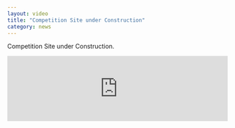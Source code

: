 ```yaml
---
layout: video
title: "Competition Site under Construction"
category: news
---
```


Competition Site under Construction.

<iframe frameborder="0" width="100%" height="auto" src="https://v.qq.com/iframe/player.html?vid=x0514hggsb6&tiny=0&auto=0" allowfullscreen></iframe>